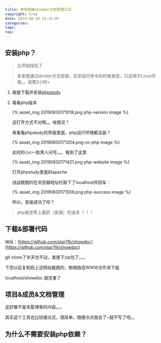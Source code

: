 ```yaml
---
title: 本地搭建showdoc文档管理工具
copyright: true
date: 2019-08-30 14:33:05
categories:
tags:
top:
---
```




## 安装php？

> 又开始踩坑了
>
> 本来想通过docker方式安装，无奈运行命令的时候发现，只适用于Linux环境。。浪费2小时+

<!-- more -->

1. 直接下载并安装[phpstudy](http://phpstudy.php.cn/)

2. 看看php版本

   {% asset_img 20190830171018.png php-version image %}

    这打开方式不对啊。。啥情况？

   再看看phpstudy的界面里面，php运行环境都没装？

   {% asset_img 20190830171204.png no-php image %}

   此时的小c一脸黑人问号。。。看到了这里

   {% asset_img 20190830171421.png php-website image %}

   打开phpstudy里面的apache

   战战兢兢的在浏览器地址栏敲下了localhost并回车：

   {% asset_img 20190830171559.png php-success image %}

   所以，安装成功了呗？

> php是世界上最好（安装）的语言 ！！！



## 下载&部署代码

地址：[https://github.com/star7th/showdoc](https://github.com/star7th/showdoc)

git clone了半天也不动，直接下zip包了。。。

下完以后复制到上述网站截图的，物理路径WWW文件夹下面

localhost/showdoc 就完事了



## 项目&成员&文档管理

这好像不是本篇博客的内容。。。

其实这个工具也比较傻瓜式，很简单，随便点点就会了~就不写了吧。。



## 为什么不需要安装php依赖？


